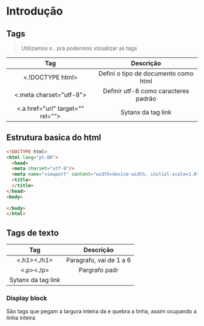 # Introdução
## Tags

>Utilizamos o . pra podermos vizualizar as tags

Tag      | Descrição
:--------: | :------:
<.!DOCTYPE html>| Defini o tipo de documento como html
<.meta charset="utf-8"> | Definir utf-8 como caracteres padrão
<.a href="url" target="" rel=""></a> | Sytanx da tag link



## Estrutura basica do html

~~~html
<!DOCTYPE html>
<html lang="pt-BR">
  <head>
  <meta charset="utf-8"/>
  <meta name="viewport" content="width=device-width, initial-scale=1.0">
  <title>
  </title>
</head>
<body>
  
</body>
</html>
~~~

## Tags de texto

Tag      | Descrição
:--------: | :------:
<.h1><./h1>  | Paragrafo, vai de 1 a 6
<.p><./p>| Pargrafo padr
 | Sytanx da tag link

### Display block
 São tags que pegam a largura inteira da e quebra a linha, assim ocupando a linha inteira 
